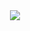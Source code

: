 <div  align="center">
<img src="https://raw.githubusercontent.com/nicolas-oliveira/images/master/gists/simplescreenrecorder-2020-07-20_11.36.00.gif" width:"800px">
</div>
